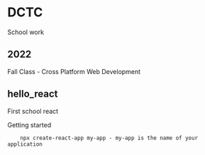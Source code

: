 # DCTC

School work

## 2022

Fall Class - Cross Platform Web Development

## hello_react

First school react

Getting started

```
    npx create-react-app my-app - my-app is the name of your application
```
